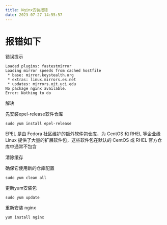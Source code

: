 ```yaml
---
title: Nginx安装报错
date: 2023-07-27 14:55:57
---
```


# 报错如下

错误提示

```
Loaded plugins: fastestmirror
Loading mirror speeds from cached hostfile
 * base: mirror.keystealth.org
 * extras: linux.mirrors.es.net
 * updates: mirrors.oit.uci.edu
No package nginx available.
Error: Nothing to do
```

解决

先安装epel-release软件仓库

```
sudo yum install epel-release
```

EPEL 是由 Fedora 社区维护的额外软件包仓库，为 CentOS 和 RHEL 等企业级 Linux 提供了大量的扩展软件包，这些软件包在默认的 CentOS 或 RHEL 官方仓库中通常不包含

清除缓存

确保它使用新的仓库配置

```
sudo yum clean all
```

更新yum安装包

```
sudo yum update
```

重新安装 nginx

```
yum install nginx
```



